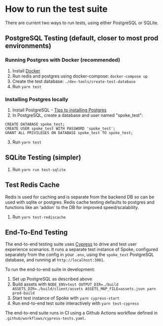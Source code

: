 # How to run the test suite

There are current two ways to run tests, using either PostgreSQL or SQLite.

## PostgreSQL Testing (default, closer to most prod environments)

### Running Postgres with Docker (recommended)

1. Install [Docker](https://docs.docker.com/desktop/)
2. Run redis and postgres using docker-compose: `docker-compose up`
3. Create the test database: `./dev-tools/create-test-database`
4. Run `yarn test`
 
### Installing Postgres locally
1) Install PostgreSQL - [Tips to installing Postgres](https://www.codementor.io/engineerapart/getting-started-with-postgresql-on-mac-osx-are8jcopb)
2) In PostgreSQL, create a database and user named "spoke_test":
```
CREATE DATABASE spoke_test;
CREATE USER spoke_test WITH PASSWORD 'spoke_test';
GRANT ALL PRIVILEGES ON DATABASE spoke_test TO spoke_test;
```
3) Run `yarn test`

## SQLite Testing (simpler)

1) Run `yarn run test-sqlite`

## Test Redis Cache

Redis is used for caching and is separate from the backend DB so can be used with sqlite *or* postgres. Redis cache testing defaults to postgres and functions like an 'addon' to the DB for improved speed/scalability.

1) Run `yarn test-rediscache`

## End-To-End Testing

The end-to-end testing suite uses [Cypress]((https://docs.cypress.io/guides/guides/command-line.html)) to drive and test user experience scenarios. It runs a separate test instance of Spoke, configured separately from the config in your `.env`, using the `spoke_test` PostgreSQL database, and running at `http://localhost:3001`.

To run the end-to-end suite in development:

1. Set up PostgreSQL as described above
2. Build assets with `NODE_ENV=test OUTPUT_DIR=./build ASSETS_DIR=./build/client/assets ASSETS_MAP_FILE=assets.json yarn prod-build`
3. Start test instance of Spoke with `yarn cypress-start`
4. Run end-to-end test suite interactively with `yarn test-cypress`

The end-to-end suite runs in CI using a Github Actions workflow defined in `.github/workflows/cypress-tests.yaml`.
